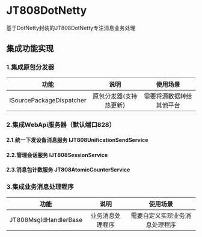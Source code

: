 # JT808DotNetty

基于DotNetty封装的JT808DotNetty专注消息业务处理

## 集成功能实现

### 1.集成原包分发器

| 功能 | 说明 | 使用场景 |
|:-------:|:-------:|:-------:|
| ISourcePackageDispatcher | 原包分发器(支持热更新) | 需要将源数据转给其他平台 |

### 2.集成WebApi服务器（默认端口828）

#### 2.1.统一下发设备消息服务 IJT808UnificationSendService

#### 2.2.管理会话服务 IJT808SessionService

#### 2.3.消息包计数服务 JT808AtomicCounterService

### 3.集成业务消息处理程序

| 功能 | 说明 | 使用场景 |
|:-------:|:-------:|:-------:|
| JT808MsgIdHandlerBase | 业务消息处理程序 | 需要自定义实现业务消息处理程序 |